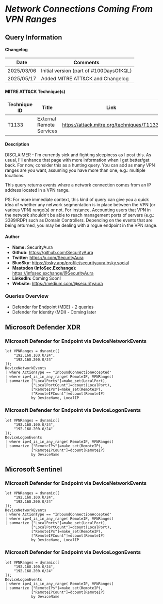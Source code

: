 # *Network Connections Coming From VPN Ranges*

## Query Information

#### Changelog

| Date | Comments |
|---|---|
| 2025/03/06 | Initial version (part of #100DaysOfKQL) |
| 2025/05/17 | Added MITRE ATT&CK and Changelog |

#### MITRE ATT&CK Technique(s)

| Technique ID | Title    | Link    |
| ---  | --- | --- |
| T1133 | External Remote Services | https://attack.mitre.org/techniques/T1133/ |

#### Description

DISCLAIMER - I'm currently sick and fighting sleepiness as I post this. As usual, I'll enhance that page with more information when I get better/get back. For now, consider this as a hunting query. You can add as many VPN ranges are you want, assuming you have more than one, e.g.: multiple locations.

This query returns events where a network connection comes from an IP address located in a VPN range.

PS: For more immediate context, this kind of query can give you a quick idea of whether any network segmentation is in place between the VPN (or various VPN) range(s) or not. For instance, Accounting users that VPN in the network shouldn't be able to reach management ports of servers (e.g.: 3389/RDP) such as Domain Controllers. Depending on the events that are being returned, you may be dealing with a rogue endpoint in the VPN range.

#### Author <Optional>
- **Name:** SecurityAura
- **Github:** https://github.com/SecurityAura
- **Twitter:** https://x.com/SecurityAura
- **BlueSky:** https://bsky.app/profile/securityaura.bsky.social
- **Mastodon (InfoSec.Exchange):** https://infosec.exchange/@SecurityAura
- **LinkedIn:** Coming Soon!
- **Website:** https://medium.com/@securityaura

### Queries Overview ###

- Defender for Endpoint (MDE) - 2 queries
- Defender for Identity (MDI) - Coming later

## Microsoft Defender XDR ##
### Microsoft Defender for Endpoint via DeviceNetworkEvents ###
```KQL
let VPNRanges = dynamic([
    "192.168.100.0/24",
    "192.168.200.0/24"
]);
DeviceNetworkEvents
| where ActionType == "InboundConnectionAccepted"
| where ipv4_is_in_any_range( RemoteIP, VPNRanges)
| summarize ["LocalPorts"]=make_set(LocalPort),
            ["LocalPortCount"]=dcount(LocalPort),
            ["RemoteIPs"]=make_set(RemoteIP),
            ["RemoteIPCount"]=dcount(RemoteIP)
            by DeviceName, LocalIP
```
### Microsoft Defender for Endpoint via DeviceLogonEvents ###
```KQL
let VPNRanges = dynamic([
    "192.168.100.0/24",
    "192.168.200.0/24"
]);
DeviceLogonEvents
| where ipv4_is_in_any_range( RemoteIP, VPNRanges)
| summarize ["RemoteIPs"]=make_set(RemoteIP),
            ["RemoteIPCount"]=dcount(RemoteIP)
            by DeviceName
```
## Microsoft Sentinel ##
### Microsoft Defender for Endpoint via DeviceNetworkEvents ###
```KQL
let VPNRanges = dynamic([
    "192.168.100.0/24",
    "192.168.200.0/24"
]);
DeviceNetworkEvents
| where ActionType == "InboundConnectionAccepted"
| where ipv4_is_in_any_range( RemoteIP, VPNRanges)
| summarize ["LocalPorts"]=make_set(LocalPort),
            ["LocalPortCount"]=dcount(LocalPort),
            ["RemoteIPs"]=make_set(RemoteIP),
            ["RemoteIPCount"]=dcount(RemoteIP)
            by DeviceName, LocalIP
```
### Microsoft Defender for Endpoint via DeviceLogonEvents ###
```KQL
let VPNRanges = dynamic([
    "192.168.100.0/24",
    "192.168.200.0/24"
]);
DeviceLogonEvents
| where ipv4_is_in_any_range( RemoteIP, VPNRanges)
| summarize ["RemoteIPs"]=make_set(RemoteIP),
            ["RemoteIPCount"]=dcount(RemoteIP)
            by DeviceName
```

